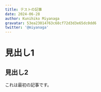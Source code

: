 ```yaml
---
title: テストの記事
date: 2024-06-28
author: Kunihiko Miyanaga
gravatar: 53ea23014763c68cf72d3d3e65dc0dd6
twitter: '@miyanaga'
---
```


# 見出し1

## 見出し2

これは最初の記事です。
